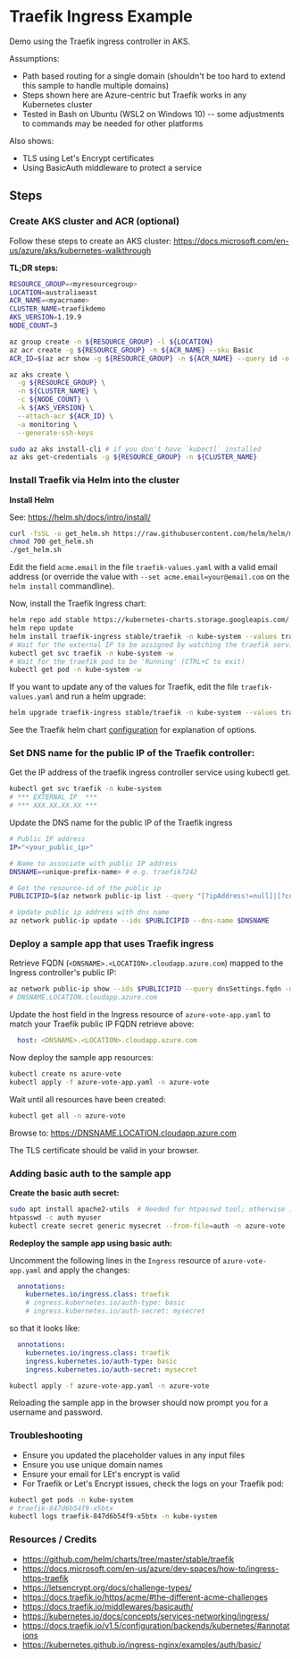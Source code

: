 Traefik Ingress Example
=======================

Demo using the Traefik ingress controller in AKS.

Assumptions:
- Path based routing for a single domain (shouldn't be too hard to extend this sample to handle multiple domains)
- Steps shown here are Azure-centric but Traefik works in any Kubernetes cluster
- Tested in Bash on Ubuntu (WSL2 on Windows 10) -- some adjustments to commands may be needed for other platforms

Also shows:
- TLS using Let's Encrypt certificates
- Using BasicAuth middleware to protect a service

Steps
-----

### Create AKS cluster and ACR (optional)

Follow these steps to create an AKS cluster: https://docs.microsoft.com/en-us/azure/aks/kubernetes-walkthrough

**TL;DR steps:**

```sh
RESOURCE_GROUP=<myresourcegroup>
LOCATION=australiaeast
ACR_NAME=<myacrname>
CLUSTER_NAME=traefikdemo
AKS_VERSION=1.19.9
NODE_COUNT=3

az group create -n ${RESOURCE_GROUP} -l ${LOCATION}
az acr create -g ${RESOURCE_GROUP} -n ${ACR_NAME} --sku Basic
ACR_ID=$(az acr show -g ${RESOURCE_GROUP} -n ${ACR_NAME} --query id -o tsv)

az aks create \
  -g ${RESOURCE_GROUP} \
  -n ${CLUSTER_NAME} \
  -c ${NODE_COUNT} \
  -k ${AKS_VERSION} \
  --attach-acr ${ACR_ID} \
  -a monitoring \
  --generate-ssh-keys

sudo az aks install-cli # if you don't have `kubectl` installed
az aks get-credentials -g ${RESOURCE_GROUP} -n ${CLUSTER_NAME}
```

### Install Traefik via Helm into the cluster

**Install Helm**

See: https://helm.sh/docs/intro/install/

```sh
curl -fsSL -o get_helm.sh https://raw.githubusercontent.com/helm/helm/master/scripts/get-helm-3
chmod 700 get_helm.sh
./get_helm.sh
```

Edit the field `acme.email` in the file `traefik-values.yaml` with a valid email address (or override the value with `--set acme.email=your@email.com` on the `helm install` commandline).

Now, install the Traefik Ingress chart:

```sh
helm repo add stable https://kubernetes-charts.storage.googleapis.com/
helm repo update
helm install traefik-ingress stable/traefik -n kube-system --values traefik-values.yaml
# Wait for the external IP to be assigned by watching the traefik service (CTRL+C to exit)
kubectl get svc traefik -n kube-system -w
# Wait for the traefik pod to be 'Running' (CTRL+C to exit)
kubectl get pod -n kube-system -w
```

If you want to update any of the values for Traefik, edit the file `traefik-values.yaml` and run a helm upgrade:

```sh
helm upgrade traefik-ingress stable/traefik -n kube-system --values traefik-values.yaml
```

See the Traefik helm chart [configuration](https://github.com/helm/charts/tree/master/stable/traefik#configuration) for explanation of options.

### Set DNS name for the public IP of the Traefik controller:

Get the IP address of the traefik ingress controller service using kubectl get.

```sh
kubectl get svc traefik -n kube-system
# *** EXTERNAL IP  ***
# *** XXX.XX.XX.XX ***
```

Update the DNS name for the public IP of the Traefik ingress

```sh
# Public IP address
IP="<your_public_ip>"

# Name to associate with public IP address
DNSNAME=<unique-prefix-name> # e.g. traefik7242

# Get the resource-id of the public ip
PUBLICIPID=$(az network public-ip list --query "[?ipAddress!=null]|[?contains(ipAddress, '$IP')].[id]" --output tsv)

# Update public ip address with dns name
az network public-ip update --ids $PUBLICIPID --dns-name $DNSNAME
```

### Deploy a sample app that uses Traefik ingress

Retrieve FQDN (`<DNSNAME>.<LOCATION>.cloudapp.azure.com`) mapped to the Ingress controller's public IP:

```sh
az network public-ip show --ids $PUBLICIPID --query dnsSettings.fqdn -o tsv
# DNSNAME.LOCATION.cloudapp.azure.com
```

Update the host field in the Ingress resource of `azure-vote-app.yaml` to match your Traefik public IP FQDN retrieve above:

```yaml
  host: <DNSNAME>.<LOCATION>.cloudapp.azure.com
```

Now deploy the sample app resources:

```sh
kubectl create ns azure-vote
kubectl apply -f azure-vote-app.yaml -n azure-vote
```

Wait until all resources have been created:

```sh
kubectl get all -n azure-vote
```

Browse to: https://DNSNAME.LOCATION.cloudapp.azure.com

The TLS certificate should be valid in your browser.

### Adding basic auth to the sample app

**Create the basic auth secret:**

```sh
sudo apt install apache2-utils  # Needed for htpasswd tool; otherwise install this another way
htpasswd -c auth myuser
kubectl create secret generic mysecret --from-file=auth -n azure-vote
```

**Redeploy the sample app using basic auth:**

Uncomment the following lines in the `Ingress` resource of `azure-vote-app.yaml` and apply the changes:

```yaml
  annotations:
    kubernetes.io/ingress.class: traefik
    # ingress.kubernetes.io/auth-type: basic
    # ingress.kubernetes.io/auth-secret: mysecret
```

so that it looks like:

```yaml
  annotations:
    kubernetes.io/ingress.class: traefik
    ingress.kubernetes.io/auth-type: basic
    ingress.kubernetes.io/auth-secret: mysecret
```

```sh
kubectl apply -f azure-vote-app.yaml -n azure-vote
```

Reloading the sample app in the browser should now prompt you for a username and password.

### Troubleshooting

* Ensure you updated the placeholder values in any input files
* Ensure you use unique domain names
* Ensure your email for LEt's encrypt is valid
* For Traefik or Let's Encrypt issues, check the logs on your Traefik pod:

```sh
kubectl get pods -n kube-system
# traefik-847d6b54f9-x5btx
kubectl logs traefik-847d6b54f9-x5btx -n kube-system
```

### Resources / Credits

* https://github.com/helm/charts/tree/master/stable/traefik
* https://docs.microsoft.com/en-us/azure/dev-spaces/how-to/ingress-https-traefik
* https://letsencrypt.org/docs/challenge-types/
* https://docs.traefik.io/https/acme/#the-different-acme-challenges
* https://docs.traefik.io/middlewares/basicauth/
* https://kubernetes.io/docs/concepts/services-networking/ingress/
* https://docs.traefik.io/v1.5/configuration/backends/kubernetes/#annotations
* https://kubernetes.github.io/ingress-nginx/examples/auth/basic/
